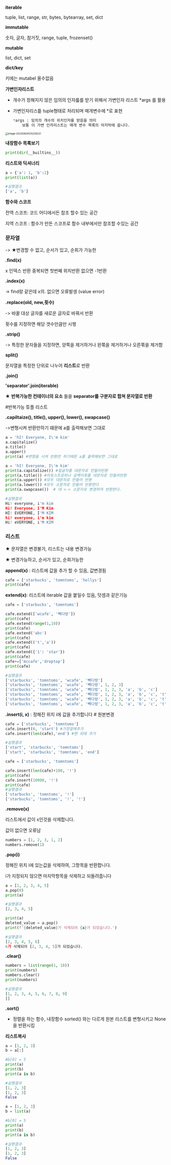 **iterable**

tuple, list, range, str, bytes, bytearray, set, dict

**immutable**

숫자, 글자, 참거짓, range, tuple, frozenset()

**mutable**

list, dict, set

**dict/key**

키에는 mutabel 올수없음



**가변인자리스트**

- 개수가 정해지지 않은 임의의 인자륿를 받기 위해서 가변인자 리스트  *args 를 활용

- 가변인자리스틑 tuple형태로 처리되며 매개변수에 *로 표현

  ```python
  *args : 임의의 개수의 위치인자를 받음을 의미
      보통 이 가변 인자리스트는 매개 변수 목록의 마지막에 옵니다.
  ```

  

<img src="C:\Users\OFFICE\AppData\Roaming\Typora\typora-user-images\image-20200808125209231.png" alt="image-20200808125209231" style="zoom:55%;" />

**내장함수 목록보기**

```python
print(dir(__builtins__))
```

**리스트와 딕셔너리**

```python
a = {'a': 1, 'b':2}
print(list(a))

#실행결과
['a', 'b']

```

**함수와 스코프**

전역 스코프: 코드 어디에서든 참조 할수 있는 공간

지역 스코프 : 함수가 만든 스코프로 함수 내부에서만 참조할 수있는 공간

### **문자열**

-> ★변경할 수 없고, 순서가 있고, 순회가 가능한

**.find(x)**

x 인덱스 반환 중복되면 첫번째 위치반환 없으면 -1반환

**.index(x)**

-> find랑 같은데 x의. 없으면 오류발생 (value error)

**.replace(old, new,횟수)**

-> 바꿀 대상 글자를 새로운 글자로 바꿔서 반환

횟수를 지정하면 해당 갯수만큼만 시행

**.strip()**

-> 특정한 문자들을 지정하면, 양쪽을 제거하거나 왼쪾을 제거하거나 오른쪾을 제거함

**split()**

문자열을 특정한 단위로 나누어 **리스트**로 반환

**.join()**

**'separator'.join(iterable)**

★ **반복가능한 컨테이너의 요소** 들을 **separator를 구분자로 합쳐  문자열로 반환**

 #반복가능 튜플 리스트 

**.capiltaize(), title(), upper(), lower(), swapcase()**

->변형시켜 반환만하기 떄문에 a를 출력해보면 그대로

```python
a = 'hI! Everyone, I\'m kim'
a.capitalize()
a.title()
a.upper()
print(a) #변형을 시켜 반환만 하기때문 a를 출력해보면 그대로
```



```python
a = 'hI! Everyone, I\'m kim'
print(a.capitalize()) #앞글자를 대문자로 만들어반환
print(a.title()) #어포스트로피나 공백이후를 대문자로 만들어반환
print(a.upper()) #모두 대문자로 만들어 반환
print(a.lower()) #모두 소문자로 만들어 반환한다
print(a.swapcase())  # 대 <-> 소문자로 변경하여 반환한다.

#실행결과
Hi! everyone, i'm kim
Hi! Everyone, I'M Kim
HI! EVERYONE, I'M KIM
hi! everyone, i'm kim
Hi! eVERYONE, i'M KIM

```

### **리스트**

★ 문자열은 변경불가, 리스트는 내용 변경가능

★ 변경가능하고, 순서가 있고, 순회가능한

**append(x)** : 리스트에 값을 추가 할 수 있음, 값변경됨

```python
cafe = ['starbucks', 'tomntoms', 'hollys']
print(cafe)
```



**extend(x)**: 리스트에 iterable 값을 붙일수 있음, 덧셈과 같은기능

```python
cafe = ['starbucks', 'tomntoms']

cafe.extend(['wcafe', '빽다방'])
print(cafe)
cafe.extend(range(1,10))
print(cafe)
cafe.extend('abc')
print(cafe)
cafe.extend(('t','a'))
print(cafe)
cafe.extend({'1': 'star'})
print(cafe)
cafe+=['mccafe','droptop']
print(cafe)

#실행결과
['starbucks', 'tomntoms', 'wcafe', '빽다방']
['starbucks', 'tomntoms', 'wcafe', '빽다방', 1, 2, 3]
['starbucks', 'tomntoms', 'wcafe', '빽다방', 1, 2, 3, 'a', 'b', 'c']
['starbucks', 'tomntoms', 'wcafe', '빽다방', 1, 2, 3, 'a', 'b', 'c', 't', 'a']
['starbucks', 'tomntoms', 'wcafe', '빽다방', 1, 2, 3, 'a', 'b', 'c', 't', 'a', '1']
['starbucks', 'tomntoms', 'wcafe', '빽다방', 1, 2, 3, 'a', 'b', 'c', 't', 'a', '1', 'mccafe', 'droptop']

```



**.insert(i, x)** : 정해진 위치 i에 값을 추가합니다  # 원본변경

```python
cafe = ['starbucks', 'tomntoms']
cafe.insert(0, 'start') #가장앞에추가
cafe.insert(len(cafe),'end') #맨 뒤에 추가

#실행결과
['start', 'starbucks', 'tomntoms']
['start', 'starbucks', 'tomntoms', 'end']
```



```python
cafe = ['starbucks', 'tomntoms']

cafe.insert(len(cafe)+100, '!')
print(cafe)
cafe.insert(10000, '!')
print(cafe)
#실행결과
['starbucks', 'tomntoms', '!']
['starbucks', 'tomntoms', '!', '!']
```



**.remove(x)**

리스트에서 값이 x인것을 삭제합니다.

값이 없으면  오류남

```python
numbers = [1, 2, 3, 1, 2]
numbers.remove(1)

```



**.pop(i)**

정해진 위치 i에 있는값을 삭제하여, 그항목을 반환합니다.

i가 지정되지 않으면 마지막항목을 삭제하고 되돌려줍니다

```python
a = [1, 2, 3, 4, 5]
a.pop(0)
print(a)

#실행결과
[2, 3, 4, 5]

```

```python
print(a)
deleted_value = a.pop()
print(f'{deleted_value}가 삭제되어 {a}가 되었습니다.')

#실행결과
[2, 3, 4, 5, 6]
6가 삭제되어 [2, 3, 4, 5]가 되었습니다.
```

**.clear()**

```python
numbers = list(range(1, 10))
print(numbers)
numbers.clear()
print(numbers)

#실행결과
[1, 2, 3, 4, 5, 6, 7, 8, 9]
[]

```

**.sort()**

- 정렬을 하는 함수, 내장함수 sorted() 와는 다르게 원본 리스트를 변형시키고 None을 반환시킴



**리스트복사**

```python
a = [1, 2, 3]
b = a[:]

#b[0] = 5
print(a)
print(b)
print(a is b)

#실행결과
[1, 2, 3]
[1, 2, 3]
False

a = [1, 2, 3]
b = list(a)

#b[0] = 5
print(a)
print(b)
print(a is b)

#실행결과
[1, 2, 3]
[1, 2, 3]
False
```

